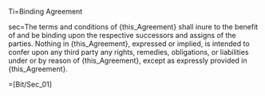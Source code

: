 Ti=Binding Agreement

sec=The terms and conditions of {this_Agreement} shall inure to the benefit of and be binding upon the respective successors and assigns of the parties.  Nothing in {this_Agreement}, expressed or implied, is intended to confer upon any third party any rights, remedies, obligations, or liabilities under or by reason of {this_Agreement}, except as expressly provided in {this_Agreement}.

=[Bit/Sec_01]